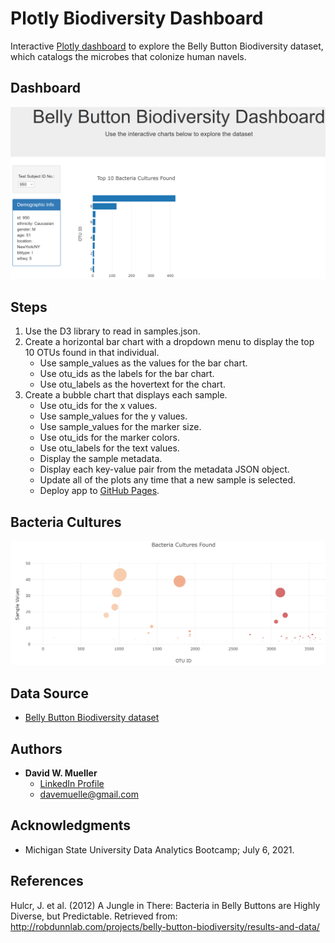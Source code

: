 # Plotly Biodiversity Dashboard

Interactive [Plotly dashboard](https://davewamu.github.io/Plotly-Biodiversity-Dashboard/) to explore the Belly Button Biodiversity dataset, which catalogs the microbes that colonize human navels.

## Dashboard

![biodiversity_dashboard](Images/biodiversity_dashboard.png)

## Steps

1. Use the D3 library to read in samples.json.
2. Create a horizontal bar chart with a dropdown menu to display the top 10 OTUs found in that individual.
   - Use sample_values as the values for the bar chart.
   - Use otu_ids as the labels for the bar chart.
   - Use otu_labels as the hovertext for the chart.
3. Create a bubble chart that displays each sample.
   - Use otu_ids for the x values.
   - Use sample_values for the y values.
   - Use sample_values for the marker size.
   - Use otu_ids for the marker colors.
   - Use otu_labels for the text values.
   - Display the sample metadata.
   - Display each key-value pair from the metadata JSON object.
   - Update all of the plots any time that a new sample is selected.
   - Deploy app to [GitHub Pages](https://davewamu.github.io/Plotly-Biodiversity-Dashboard/).

## Bacteria Cultures

![bacteria_cultures_bubble](Images/bacteria_cultures_bubble.png)

## Data Source

- [Belly Button Biodiversity dataset](http://robdunnlab.com/projects/belly-button-biodiversity/)

## Authors

- **David W. Mueller**
  - [LinkedIn Profile](https://www.linkedin.com/in/davidwaltermueller/)
  - davemuelle@gmail.com

## Acknowledgments

- Michigan State University Data Analytics Bootcamp; July 6, 2021.

## References

Hulcr, J. et al. (2012) A Jungle in There: Bacteria in Belly Buttons are Highly Diverse, but Predictable. Retrieved from: <http://robdunnlab.com/projects/belly-button-biodiversity/results-and-data/>
